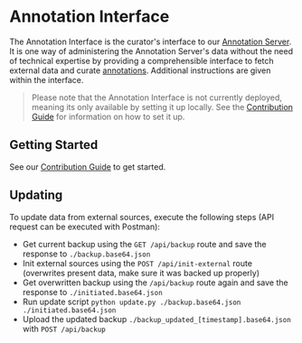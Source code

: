 # Annotation Interface

The Annotation Interface is the curator's interface to our [Annotation
Server](../annotation-server). It is one way of administering the Annotation
Server's data without the need of technical expertise by providing a
comprehensible interface to fetch external data and curate
[annotations](../docs/GLOSSARY.md). Additional instructions are given within the
interface.

> Please note that the Annotation Interface is not currently deployed, meaning
> its only available by setting it up locally. See the [Contribution
> Guide](CONTRIBUTING.md) for information on how to set it up.

## Getting Started

See our [Contribution Guide](CONTRIBUTING.md) to get started.

## Updating

To update data from external sources, execute the following steps (API
request can be executed with Postman):

* Get current backup using the `GET /api/backup` route and save the response to
  `./backup.base64.json`
* Init external sources using the `POST /api/init-external` route (overwrites
  present data, make sure it was backed up properly)
* Get overwritten backup using the `/api/backup` route again and save the
  response to `./initiated.base64.json`
* Run update script
  `python update.py ./backup.base64.json ./initiated.base64.json`
* Upload the updated backup `./backup_updated_[timestamp].base64.json` with
  `POST /api/backup`
